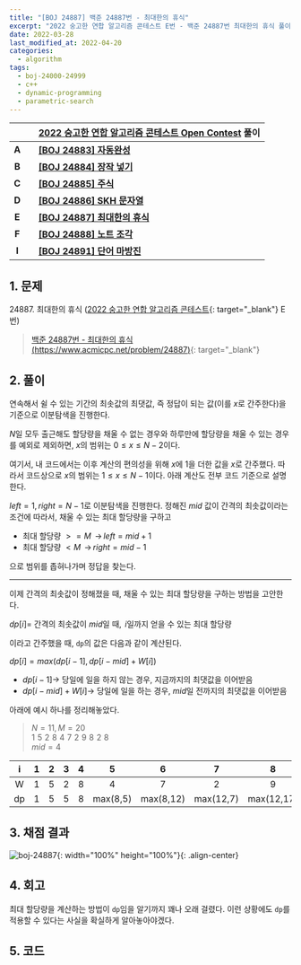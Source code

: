 ```yaml
---
title: "[BOJ 24887] 백준 24887번 - 최대한의 휴식"
excerpt: "2022 숭고한 연합 알고리즘 콘테스트 E번 - 백준 24887번 최대한의 휴식 풀이"
date: 2022-03-28
last_modified_at: 2022-04-20
categories:
  - algorithm
tags:
  - boj-24000-24999
  - c++
  - dynamic-programming
  - parametric-search
---
```


|||[2022 숭고한 연합 알고리즘 콘테스트 Open Contest](https://burningfalls.github.io/contest/skh-baekjoon-contest/) 풀이|
|:---:|:---:|:---|
|**A**||**[[BOJ 24883] 자동완성](https://burningfalls.github.io/algorithm/boj-24883/)**|
|**B**||**[[BOJ 24884] 장작 넣기](https://burningfalls.github.io/algorithm/boj-24884/)**|
|**C**||**[[BOJ 24885] 주식](https://burningfalls.github.io/algorithm/boj-24885/)**|
|**D**||**[[BOJ 24886] SKH 문자열](https://burningfalls.github.io/algorithm/boj-24886/)**|
|**E**||**[[BOJ 24887] 최대한의 휴식](https://burningfalls.github.io/algorithm/boj-24887/)**|
|**F**||**[[BOJ 24888] 노트 조각](https://burningfalls.github.io/algorithm/boj-24888/)**|
|**I**||**[[BOJ 24891] 단어 마방진](https://burningfalls.github.io/algorithm/boj-24891/)**|

## 1. 문제
$24887$. 최대한의 휴식 ([2022 숭고한 연합 알고리즘 콘테스트](https://burningfalls.github.io/contest/skh-baekjoon-contest/){: target="_blank"} E번)

> [백준 24887번 - 최대한의 휴식 (https://www.acmicpc.net/problem/24887)](https://www.acmicpc.net/problem/24887){: target="_blank"}

## 2. 풀이

연속해서 쉴 수 있는 기간의 최솟값의 최댓값, 즉 정답이 되는 값(이를 $x$로 간주한다)을 기준으로 이분탐색을 진행한다. 

$N$일 모두 출근해도 할당량을 채울 수 없는 경우와 하루만에 할당량을 채울 수 있는 경우를 예외로 제외하면, $x$의 범위는 $0\leq x\leq N-2$이다. 

여기서, 내 코드에서는 이후 계산의 편의성을 위해 $x$에 $1$을 더한 값을 $x$로 간주했다. 따라서 코드상으로 $x$의 범위는 $1\leq x\leq N-1$이다. 아래 계산도 전부 코드 기준으로 설명한다.

$left=1, right=N-1$로 이분탐색을 진행한다. 정해진 $mid$ 값이 간격의 최솟값이라는 조건에 따라서, 채울 수 있는 최대 할당량을 구하고

* 최대 할당량 $>= M$ $\,\rightarrow \, left=mid+1$
* 최대 할당량 $< M$ $\,\rightarrow \, right=mid-1$

으로 범위를 좁혀나가며 정답을 찾는다.

---

이제 간격의 최솟값이 정해졌을 때, 채울 수 있는 최대 할당량을 구하는 방법을 고안한다.

$dp[i] =$ 간격의 최솟값이 $mid$일 때, $\, i$일까지 얻을 수 있는 최대 할당량

이라고 간주했을 때, `dp`의 값은 다음과 같이 계산된다.

$dp[i] = max(dp[i-1],\, dp[i-mid]+W[i])$

* $dp[i-1] \rightarrow$ 당일에 일을 하지 않는 경우, 지금까지의 최댓값을 이어받음
* $dp[i-mid]+W[i] \rightarrow$ 당일에 일을 하는 경우, $mid$일 전까지의 최댓값을 이어받음

아래에 예시 하나를 정리해놓았다.

> $N=11,\, M=20$ <br>
$1\,\,5\,\,2\,\,8\,\,4\,\,7\,\,2\,\,9\,\,8\,\,2\,\,8$ <br>
$mid=4$

|i|1|2|3|4|5|6|7|8|9|10|11|
|:---:|:---:|:---:|:---:|:---:|:---:|:---:|:---:|:---:|:---:|:---:|:---:|
|W|1|5|2|8|4|7|2|9|8|2|8|
|dp|1|5|5|8|max(8,5)|max(8,12)|max(12,7)|max(12,17)|max(17,16)|max(17,14)|max(17,20)|

## 3. 채점 결과

![boj-24887](https://user-images.githubusercontent.com/30232837/160338014-945f8b75-004a-4806-becc-5bc3a12211e7.png "boj-24887"){: width="100%" height="100%"}{: .align-center}

## 4. 회고

최대 할당량을 계산하는 방법이 `dp`임을 알기까지 꽤나 오래 걸렸다. 이런 상황에도 `dp`를 적용할 수 있다는 사실을 확실하게 알아놓아야겠다.

## 5. 코드

<script src="https://gist.github.com/BurningFalls/52f5298c37cda689c735c87fed360f64.js"></script>